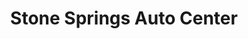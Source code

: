 ---
title: "Stone Springs Auto Center"
url: /chantilly/stone-springs-auto-center/
shop: car repair
---